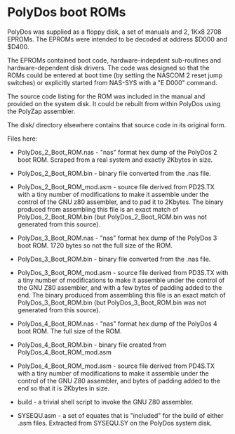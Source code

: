 # PolyDos boot ROMs

PolyDos was supplied as a floppy disk, a set of manuals and 2, 1Kx8 2708
EPROMs. The EPROMs were intended to be decoded at address $D000 and $D400.

The EPROMs contained boot code, hardware-indepdent sub-routines and
hardware-dependent disk drivers. The code was designed so that the ROMs could be
entered at boot time (by setting the NASCOM 2 reset jump switches) or explicitly
started from NAS-SYS with a "E D000" command.

The source code listing for the ROM was included in the manual and provided on
the system disk. It could be rebuilt from within PolyDos using the PolyZap
assembler.

The disk/ directory elsewhere contains that source code in its original form.

Files here:

* PolyDos_2_Boot_ROM.nas - "nas" format hex dump of the PolyDos 2 boot
  ROM. Scraped from a real system and exactly 2Kbytes in size.

* PolyDos_2_Boot_ROM.bin - binary file converted from the .nas file.

* PolyDos_2_Boot_ROM_mod.asm - source file derived from PD2S.TX with a tiny
  number of modifications to make it assemble under the control of the GNU z80
  assembler, and to pad it to 2Kbytes. The binary produced from assembling this
  file is an exact match of PolyDos_2_Boot_ROM.bin (but PolyDos_2_Boot_ROM.bin
  was not generated from this source).

* PolyDos_3_Boot_ROM.nas - "nas" format hex dump of the PolyDos 3 boot
  ROM. 1720 bytes so not the full size of the ROM.

* PolyDos_3_Boot_ROM.bin - binary file converted from the .nas file.

* PolyDos_3_Boot_ROM_mod.asm - source file derived from PD3S.TX with a tiny
  number of modifications to make it assemble under the control of the GNU Z80
  assembler, and with a few bytes of padding added to the end. The binary
  produced from assembling this file is an exact match of PolyDos_3_Boot_ROM.bin
  (but PolyDos_3_Boot_ROM.bin was not generated from this source).

* PolyDos_4_Boot_ROM.nas - "nas" format hex dump of the PolyDos 4 boot
  ROM. The full size of the ROM.

* PolyDos_4_Boot_ROM.bin - binary file created from PolyDos_4_Boot_ROM_mod.asm

* PolyDos_4_Boot_ROM_mod.asm - source file derived from PD4S.TX with a tiny
  number of modifications to make it assemble under the control of the GNU Z80
  assembler, and bytes of padding added to the end so that it is 2Kbytes in
  size.

* build - a trivial shell script to invoke the GNU Z80 assembler.

* SYSEQU.asm - a set of equates that is "included" for the build of either .asm
  files. Extracted from SYSEQU.SY on the PolyDos system disk.
